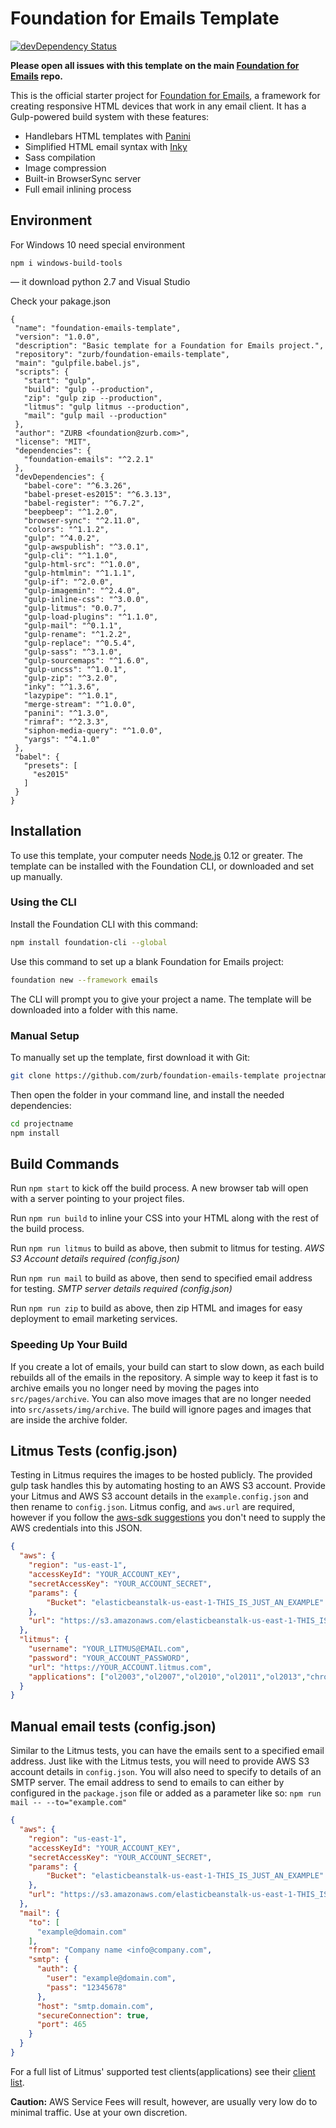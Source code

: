 # Foundation for Emails Template

[![devDependency Status](https://david-dm.org/zurb/foundation-emails-template/dev-status.svg)](https://david-dm.org/zurb/foundation-emails-template#info=devDependencies)

**Please open all issues with this template on the main [Foundation for Emails](http://github.com/zurb/foundation-emails/issues) repo.**

This is the official starter project for [Foundation for Emails](http://foundation.zurb.com/emails), a framework for creating responsive HTML devices that work in any email client. It has a Gulp-powered build system with these features:

- Handlebars HTML templates with [Panini](http://github.com/zurb/panini)
- Simplified HTML email syntax with [Inky](http://github.com/zurb/inky)
- Sass compilation
- Image compression
- Built-in BrowserSync server
- Full email inlining process

## Environment

For Windows 10 need special environment

```
npm i windows-build-tools
```
 — it download python 2.7 and Visual Studio

 Check your pakage.json

 ```
 {
  "name": "foundation-emails-template",
  "version": "1.0.0",
  "description": "Basic template for a Foundation for Emails project.",
  "repository": "zurb/foundation-emails-template",
  "main": "gulpfile.babel.js",
  "scripts": {
    "start": "gulp",
    "build": "gulp --production",
    "zip": "gulp zip --production",
    "litmus": "gulp litmus --production",
    "mail": "gulp mail --production"
  },
  "author": "ZURB <foundation@zurb.com>",
  "license": "MIT",
  "dependencies": {
    "foundation-emails": "^2.2.1"
  },
  "devDependencies": {
    "babel-core": "^6.3.26",
    "babel-preset-es2015": "^6.3.13",
    "babel-register": "^6.7.2",
    "beepbeep": "^1.2.0",
    "browser-sync": "^2.11.0",
    "colors": "^1.1.2",
    "gulp": "^4.0.2",
    "gulp-awspublish": "^3.0.1",
    "gulp-cli": "^1.1.0",
    "gulp-html-src": "^1.0.0",
    "gulp-htmlmin": "^1.1.1",
    "gulp-if": "^2.0.0",
    "gulp-imagemin": "^2.4.0",
    "gulp-inline-css": "^3.0.0",
    "gulp-litmus": "0.0.7",
    "gulp-load-plugins": "^1.1.0",
    "gulp-mail": "^0.1.1",
    "gulp-rename": "^1.2.2",
    "gulp-replace": "^0.5.4",
    "gulp-sass": "^3.1.0",
    "gulp-sourcemaps": "^1.6.0",
    "gulp-uncss": "^1.0.1",
    "gulp-zip": "^3.2.0",
    "inky": "^1.3.6",
    "lazypipe": "^1.0.1",
    "merge-stream": "^1.0.0",
    "panini": "^1.3.0",
    "rimraf": "^2.3.3",
    "siphon-media-query": "^1.0.0",
    "yargs": "^4.1.0"
  },
  "babel": {
    "presets": [
      "es2015"
    ]
  }
}
 ```

## Installation

To use this template, your computer needs [Node.js](https://nodejs.org/en/) 0.12 or greater. The template can be installed with the Foundation CLI, or downloaded and set up manually.

### Using the CLI

Install the Foundation CLI with this command:

```bash
npm install foundation-cli --global
```

Use this command to set up a blank Foundation for Emails project:

```bash
foundation new --framework emails
```

The CLI will prompt you to give your project a name. The template will be downloaded into a folder with this name.

### Manual Setup

To manually set up the template, first download it with Git:

```bash
git clone https://github.com/zurb/foundation-emails-template projectname
```

Then open the folder in your command line, and install the needed dependencies:

```bash
cd projectname
npm install
```

## Build Commands

Run `npm start` to kick off the build process. A new browser tab will open with a server pointing to your project files.

Run `npm run build` to inline your CSS into your HTML along with the rest of the build process.

Run `npm run litmus` to build as above, then submit to litmus for testing. *AWS S3 Account details required (config.json)*

Run `npm run mail` to build as above, then send to specified email address for testing. *SMTP server details required (config.json)*

Run `npm run zip` to build as above, then zip HTML and images for easy deployment to email marketing services. 

### Speeding Up Your Build

If you create a lot of emails, your build can start to slow down, as each build rebuilds all of the emails in the
repository. A simple way to keep it fast is to archive emails you no longer need by moving the pages into `src/pages/archive`.
You can also move images that are no longer needed into `src/assets/img/archive`. The build will ignore pages and images that
are inside the archive folder.

## Litmus Tests (config.json)

Testing in Litmus requires the images to be hosted publicly. The provided gulp task handles this by automating hosting to an AWS S3 account. Provide your Litmus and AWS S3 account details in the `example.config.json` and then rename to `config.json`. Litmus config, and `aws.url` are required, however if you follow the [aws-sdk suggestions](http://docs.aws.amazon.com/AWSJavaScriptSDK/guide/node-configuring.html) you don't need to supply the AWS credentials into this JSON.

```json
{
  "aws": {
    "region": "us-east-1",
    "accessKeyId": "YOUR_ACCOUNT_KEY",
    "secretAccessKey": "YOUR_ACCOUNT_SECRET",
    "params": {
        "Bucket": "elasticbeanstalk-us-east-1-THIS_IS_JUST_AN_EXAMPLE"
    },
    "url": "https://s3.amazonaws.com/elasticbeanstalk-us-east-1-THIS_IS_JUST_AN_EXAMPLE"
  },
  "litmus": {
    "username": "YOUR_LITMUS@EMAIL.com",
    "password": "YOUR_ACCOUNT_PASSWORD",
    "url": "https://YOUR_ACCOUNT.litmus.com",
    "applications": ["ol2003","ol2007","ol2010","ol2011","ol2013","chromegmailnew","chromeyahoo","appmail9","iphone5s","ipad","android4","androidgmailapp"]
  }
}
```

## Manual email tests (config.json)

Similar to the Litmus tests, you can have the emails sent to a specified email address. Just like with the Litmus tests, you will need to provide AWS S3 account details in `config.json`. You will also need to specify to details of an SMTP server. The email address to send to emails to can either by configured in the `package.json` file or added as a parameter like so: `npm run mail -- --to="example.com"`

```json
{
  "aws": {
    "region": "us-east-1",
    "accessKeyId": "YOUR_ACCOUNT_KEY",
    "secretAccessKey": "YOUR_ACCOUNT_SECRET",
    "params": {
        "Bucket": "elasticbeanstalk-us-east-1-THIS_IS_JUST_AN_EXAMPLE"
    },
    "url": "https://s3.amazonaws.com/elasticbeanstalk-us-east-1-THIS_IS_JUST_AN_EXAMPLE"
  },
  "mail": {
    "to": [
      "example@domain.com"
    ],
    "from": "Company name <info@company.com",
    "smtp": {
      "auth": {
        "user": "example@domain.com",
        "pass": "12345678"
      },
      "host": "smtp.domain.com",
      "secureConnection": true,
      "port": 465
    }
  }
}
```

For a full list of Litmus' supported test clients(applications) see their [client list](https://litmus.com/emails/clients.xml).

**Caution:** AWS Service Fees will result, however, are usually very low do to minimal traffic. Use at your own discretion.

